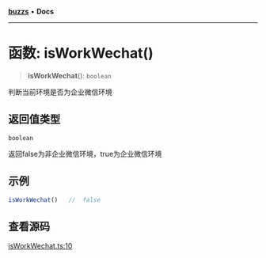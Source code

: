 [**buzzs**](../README.md) • **Docs**

***

# 函数: isWorkWechat()

> **isWorkWechat**(): `boolean`

判断当前环境是否为企业微信环境

## 返回值类型

`boolean`

返回false为非企业微信环境，true为企业微信环境

## 示例

```ts
isWorkWechat()   //  false
```

## 查看源码

[isWorkWechat.ts:10](https://github.com/Leexiaop/buzz/blob/7b12692d0748898621f219703f0b1bfce5c31863/src/isWorkWechat.ts#L10)
